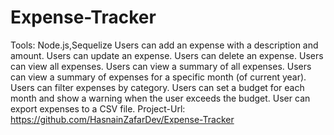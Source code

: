 # Expense-Tracker
Tools: Node.js,Sequelize
Users can add an expense with a description and amount.
Users can update an expense.
Users can delete an expense.
Users can view all expenses.
Users can view a summary of all expenses.
Users can view a summary of expenses for a specific month (of current year).
Users can filter expenses by category.
Users can set a budget for each month and show a warning when the user exceeds the budget.
User can export expenses to a CSV file.
Project-Url: https://github.com/HasnainZafarDev/Expense-Tracker
